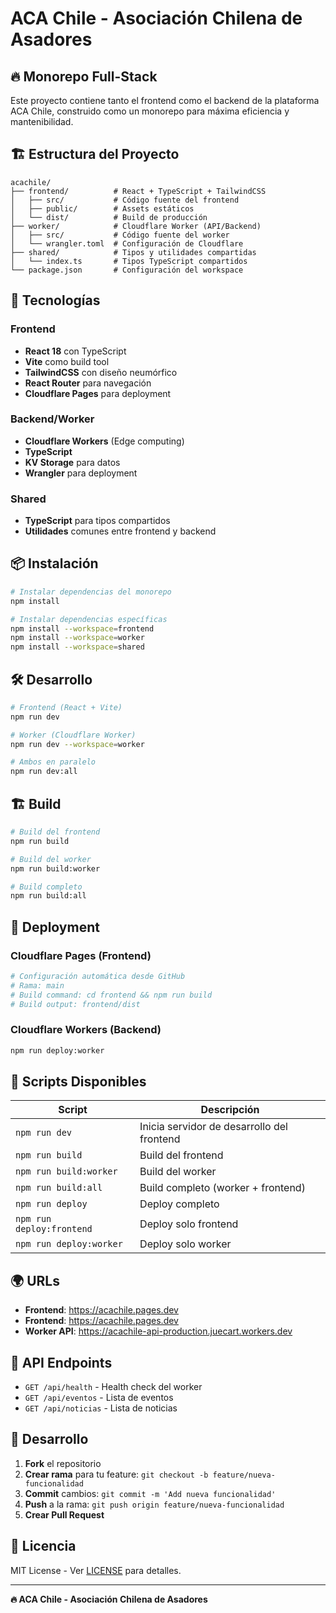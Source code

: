 # ACA Chile - Asociación Chilena de Asadores

## 🔥 Monorepo Full-Stack

Este proyecto contiene tanto el frontend como el backend de la plataforma ACA Chile, construido como un monorepo para máxima eficiencia y mantenibilidad.

## 🏗️ Estructura del Proyecto

```
acachile/
├── frontend/          # React + TypeScript + TailwindCSS
│   ├── src/           # Código fuente del frontend
│   ├── public/        # Assets estáticos
│   └── dist/          # Build de producción
├── worker/            # Cloudflare Worker (API/Backend)
│   ├── src/           # Código fuente del worker
│   └── wrangler.toml  # Configuración de Cloudflare
├── shared/            # Tipos y utilidades compartidas
│   └── index.ts       # Tipos TypeScript compartidos
└── package.json       # Configuración del workspace
```

## 🚀 Tecnologías

### Frontend
- **React 18** con TypeScript
- **Vite** como build tool
- **TailwindCSS** con diseño neumórfico
- **React Router** para navegación
- **Cloudflare Pages** para deployment

### Backend/Worker
- **Cloudflare Workers** (Edge computing)
- **TypeScript** 
- **KV Storage** para datos
- **Wrangler** para deployment

### Shared
- **TypeScript** para tipos compartidos
- **Utilidades** comunes entre frontend y backend

## 📦 Instalación

```bash
# Instalar dependencias del monorepo
npm install

# Instalar dependencias específicas
npm install --workspace=frontend
npm install --workspace=worker
npm install --workspace=shared
```

## 🛠️ Desarrollo

```bash
# Frontend (React + Vite)
npm run dev

# Worker (Cloudflare Worker)
npm run dev --workspace=worker

# Ambos en paralelo
npm run dev:all
```

## 🏗️ Build

```bash
# Build del frontend
npm run build

# Build del worker
npm run build:worker

# Build completo
npm run build:all
```

## 🚀 Deployment

### Cloudflare Pages (Frontend)
```bash
# Configuración automática desde GitHub
# Rama: main
# Build command: cd frontend && npm run build
# Build output: frontend/dist
```

### Cloudflare Workers (Backend)
```bash
npm run deploy:worker
```

## 🔧 Scripts Disponibles

| Script | Descripción |
|--------|-------------|
| `npm run dev` | Inicia servidor de desarrollo del frontend |
| `npm run build` | Build del frontend |
| `npm run build:worker` | Build del worker |
| `npm run build:all` | Build completo (worker + frontend) |
| `npm run deploy` | Deploy completo |
| `npm run deploy:frontend` | Deploy solo frontend |
| `npm run deploy:worker` | Deploy solo worker |

## 🌍 URLs

- **Frontend**: https://acachile.pages.dev
- **Frontend**: https://acachile.pages.dev
- **Worker API**: https://acachile-api-production.juecart.workers.dev

## 🔗 API Endpoints

- `GET /api/health` - Health check del worker
- `GET /api/eventos` - Lista de eventos
- `GET /api/noticias` - Lista de noticias

## 👥 Desarrollo

1. **Fork** el repositorio
2. **Crear rama** para tu feature: `git checkout -b feature/nueva-funcionalidad`
3. **Commit** cambios: `git commit -m 'Add nueva funcionalidad'`
4. **Push** a la rama: `git push origin feature/nueva-funcionalidad`
5. **Crear Pull Request**

## 📄 Licencia

MIT License - Ver [LICENSE](LICENSE) para detalles.

---

**🔥 ACA Chile - Asociación Chilena de Asadores**